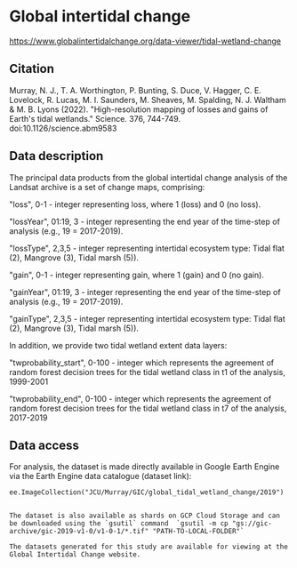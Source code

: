# Global intertidal change

https://www.globalintertidalchange.org/data-viewer/tidal-wetland-change

## Citation

Murray, N. J., T. A. Worthington, P. Bunting, S. Duce, V. Hagger, C. E. Lovelock, R. Lucas, M. I. Saunders, M. Sheaves, M. Spalding, N. J. Waltham & M. B. Lyons (2022). "High-resolution mapping of losses and gains of Earth's tidal wetlands." Science. 376, 744-749. doi:10.1126/science.abm9583

## Data description

The principal data products from the global intertidal change analysis of the Landsat archive is a set of change maps, comprising:

"loss", 0-1 - integer representing loss, where 1 (loss) and 0 (no loss).

"lossYear", 01:19, 3 - integer representing the end year of the time-step of analysis (e.g., 19 = 2017-2019).

"lossType", 2,3,5 - integer representing intertidal ecosystem type: Tidal flat (2), Mangrove (3), Tidal marsh (5)).

"gain", 0-1 - integer representing gain, where  1 (gain) and 0 (no gain).

"gainYear",  01:19, 3  - integer representing the end year of the time-step of analysis (e.g., 19 = 2017-2019).

"gainType", 2,3,5 - integer representing intertidal ecosystem type: Tidal flat (2), Mangrove (3), Tidal marsh (5)).

In addition, we provide two tidal wetland extent data layers:

"twprobability_start", 0-100 - integer which represents the agreement of random forest decision trees for the tidal wetland class in t1 of the analysis, 1999-2001

"twprobability_end", 0-100 - integer which represents the agreement of random forest decision trees for the tidal wetland class in t7 of the analysis, 2017-2019

## Data access

For analysis, the dataset is made directly available in Google Earth Engine via the Earth Engine data catalogue (dataset link):

```{js}
ee.ImageCollection("JCU/Murray/GIC/global_tidal_wetland_change/2019")


The dataset is also available as shards on GCP Cloud Storage and can be downloaded using the `gsutil` command  `gsutil -m cp "gs://gic-archive/gic-2019-v1-0/v1-0-1/*.tif" "PATH-TO-LOCAL-FOLDER"`

The datasets generated for this study are available for viewing at the Global Intertidal Change website.
